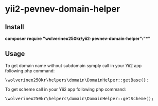 # yii2-pevnev-domain-helper
<p>
<h2>Install</h2>
<b>composer require "wolverineo250kr/yii2-pevnev-domain-helper":"*"</b>
<h2>Usage</h2>
To get domain name without subdomain symply call in your Yii2 app following php command:
<pre>
\wolverineo250kr\helpers\domain\DomainHelper::getBase();
</pre>
<p>
To get scheme call in your Yii2 app following php command:
<pre>
\wolverineo250kr\helpers\domain\DomainHelper::getScheme();
</pre>
